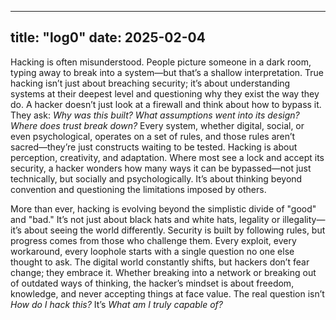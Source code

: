 
---
title: "log0"
date: 2025-02-04
---

Hacking is often misunderstood. People picture someone in a dark room, typing away to break into a system—but that’s a shallow interpretation. True hacking isn’t just about breaching security; it’s about understanding systems at their deepest level and questioning why they exist the way they do. A hacker doesn’t just look at a firewall and think about how to bypass it. They ask: *Why was this built? What assumptions went into its design? Where does trust break down?* Every system, whether digital, social, or even psychological, operates on a set of rules, and those rules aren’t sacred—they’re just constructs waiting to be tested. Hacking is about perception, creativity, and adaptation. Where most see a lock and accept its security, a hacker wonders how many ways it can be bypassed—not just technically, but socially and psychologically. It’s about thinking beyond convention and questioning the limitations imposed by others.  

More than ever, hacking is evolving beyond the simplistic divide of "good" and "bad." It’s not just about black hats and white hats, legality or illegality—it’s about seeing the world differently. Security is built by following rules, but progress comes from those who challenge them. Every exploit, every workaround, every loophole starts with a single question no one else thought to ask. The digital world constantly shifts, but hackers don’t fear change; they embrace it. Whether breaking into a network or breaking out of outdated ways of thinking, the hacker’s mindset is about freedom, knowledge, and never accepting things at face value. The real question isn’t *How do I hack this?* It’s *What am I truly capable of?*
